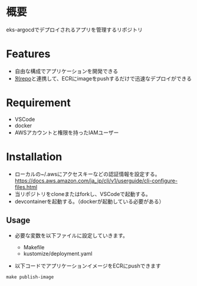 # 概要
eks-argocdでデプロイされるアプリを管理するリポジトリ


# Features
 
- 自由な構成でアプリケーションを開発できる
- [別repo](https://github.com/yuu-misaki/eks-argocd-platform)と連携して、ECRにimageをpushするだけで迅速なデプロイができる

# Requirement
  
* VSCode
* docker
* AWSアカウントと権限を持ったIAMユーザー
 
# Installation

- ローカルの~/.awsにアクセスキーなどの認証情報を設定する。<br>
https://docs.aws.amazon.com/ja_jp/cli/v1/userguide/cli-configure-files.html
- 当リポジトリをcloneまたはforkし、VSCodeで起動する。
- devcontainerを起動する。（dockerが起動している必要がある）

## Usage
- 必要な変数を以下ファイルに設定していきます。
    - Makefile
    - kustomize/deployment.yaml

- 以下コードでアプリケーションイメージをECRにpushできます
```
make publish-image
```
